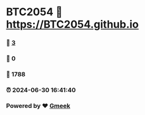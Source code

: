 # BTC2054 :link: https://BTC2054.github.io 
### :page_facing_up: [3](https://BTC2054.github.io/tag.html) 
### :speech_balloon: 0 
### :hibiscus: 1788 
### :alarm_clock: 2024-06-30 16:41:40 
### Powered by :heart: [Gmeek](https://github.com/Meekdai/Gmeek)
